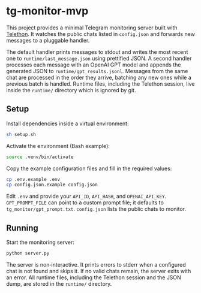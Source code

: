 # tg-monitor-mvp

This project provides a minimal Telegram monitoring server built with [Telethon](https://github.com/LonamiWebs/Telethon). It watches the public chats listed in `config.json` and forwards new messages to a pluggable handler.

The default handler prints messages to stdout and writes the most recent one to
`runtime/last_message.json` using prettified JSON. A second handler processes
each message with an OpenAI GPT model and appends the generated JSON
to `runtime/gpt_results.jsonl`. Messages from the same chat are processed in the
order they arrive, batching any new ones while a previous batch is handled.
Runtime files, including the Telethon session, live inside the `runtime/`
directory which is ignored by git.

## Setup

Install dependencies inside a virtual environment:

```sh
sh setup.sh
```

Activate the environment (Bash example):

```sh
source .venv/bin/activate
```

Copy the example configuration files and fill in the required values:

```sh
cp .env.example .env
cp config.json.example config.json
```

Edit `.env` and provide your `API_ID`, `API_HASH`, and `OPENAI_API_KEY`.
`GPT_PROMPT_FILE` can point to a custom prompt file; it defaults to
`tg_monitor/gpt_prompt.txt`.
`config.json` lists the public chats to monitor.

## Running

Start the monitoring server:

```sh
python server.py
```

The server is non‑interactive. It prints errors to stderr when a configured chat is not found and skips it. If no valid chats remain, the server exits with an error.
All runtime files, including the Telethon session and the JSON dump, are stored in the `runtime/` directory.
